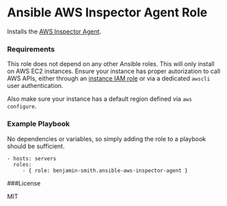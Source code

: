 # Ansible AWS Inspector Agent Role

Installs the [AWS Inspector Agent](http://docs.aws.amazon.com/inspector/latest/userguide/inspector_introduction.html).

### Requirements

This role does not depend on any other Ansible roles. This will only install on AWS EC2 instances. Ensure your instance has proper autorization to call AWS APIs, either through an [instance IAM role](http://docs.aws.amazon.com/AWSEC2/latest/UserGuide/iam-roles-for-amazon-ec2.html) or via a dedicated `awscli` user authentication.

Also make sure your instance has a default region defined via `aws configure`.

### Example Playbook

No dependencies or variables, so simply adding the role to a playbook should be sufficient.

    - hosts: servers
      roles:
         - { role: benjamin-smith.ansible-aws-inspector-agent }

###License

MIT
